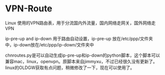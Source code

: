 # VPN-Route
Linux 使用的VPN路由表，用于分流国内外流量，国内网络走网关，国外网络走VPN

ip-pre-up and ip-down 用于路由自动设置，ip-pre-up 放在/etc/ppp/文件夹中，ip-down放在/etc/ppp/ip-down/文件夹中

chnroutes.py是可以自动生成ip-pre-up和ip-down的python脚本，这个脚本可以兼容mac，linux，openvpn。原脚本来自jimmyxu，不过已经很久没有更新了。linux的OLDGW获取有点问题，稍微修改了一下，现在可以使用了。
